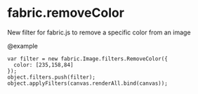 # fabric.removeColor
New filter for fabric.js to remove a specific color from an image

@example

    var filter = new fabric.Image.filters.RemoveColor({
      color: [235,158,84]
    });
    object.filters.push(filter);
    object.applyFilters(canvas.renderAll.bind(canvas));

